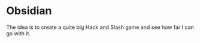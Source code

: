 # Obsidian

The idea is to create a quite big Hack and Slash game and see how far I can go with it.
